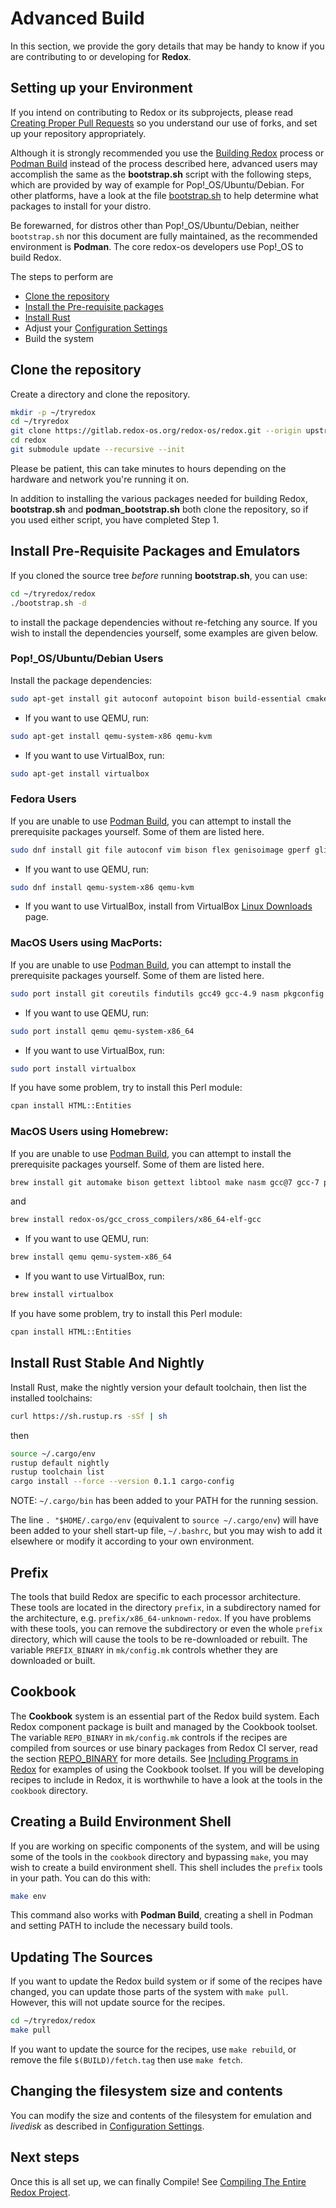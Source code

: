 # Advanced Build

In this section, we provide the gory details that may be handy to know if you are contributing to or developing for **Redox**.

## Setting up your Environment

If you intend on contributing to Redox or its subprojects, please read [Creating Proper Pull Requests](./ch12-04-creating-proper-pull-requests.md) so you understand our use of forks, and set up your repository appropriately. 

Although it is strongly recommended you use the [Building Redox](./ch02-05-building-redox.md) process or [Podman Build](./ch02-06-podman-build.md) instead of the process described here, advanced users may accomplish the same as the **bootstrap.sh** script with the following steps, which are provided by way of example for Pop!_OS/Ubuntu/Debian. For other platforms, have a look at the file [bootstrap.sh](https://gitlab.redox-os.org/redox-os/redox/-/blob/master/bootstrap.sh) to help determine what packages to install for your distro.

Be forewarned, for distros other than Pop!_OS/Ubuntu/Debian, neither `bootstrap.sh` nor this document are fully maintained, as the recommended environment is **Podman**. The core redox-os developers use Pop!_OS to build Redox.

The steps to perform are 
- [Clone the repository](#clone-the-repository)
- [Install the Pre-requisite packages](#install-pre-requisite-packages-and-emulators)
- [Install Rust](#install-rust-stable-and-nightly)
- Adjust your [Configuration Settings](./ch02-07-configuration-settings.md)
- Build the system

## Clone the repository

Create a directory and clone the repository.

```sh
mkdir -p ~/tryredox
cd ~/tryredox
git clone https://gitlab.redox-os.org/redox-os/redox.git --origin upstream --recursive
cd redox
git submodule update --recursive --init
```

Please be patient, this can take minutes to hours depending on the hardware and network you're running it on.

In addition to installing the various packages needed for building Redox, **bootstrap.sh** and **podman_bootstrap.sh** both clone the repository, so if you used either script, you have completed Step 1. 

## Install Pre-Requisite Packages and Emulators

If you cloned the source tree *before* running **bootstrap.sh**, you can use:

```sh
cd ~/tryredox/redox
./bootstrap.sh -d
```

to install the package dependencies without re-fetching any source. If you wish to install the dependencies yourself, some examples are given below.

### Pop!_OS/Ubuntu/Debian Users

Install the package dependencies:

```sh
sudo apt-get install git autoconf autopoint bison build-essential cmake curl file flex genisoimage git gperf libc6-dev-i386 libexpat-dev libfuse-dev libgmp-dev libhtml-parser-perl libpng-dev libtool libjpeg-dev libvorbis-dev libsdl2-ttf-dev libosmesa6-dev m4 nasm pkg-config po4a syslinux-utils texinfo libsdl1.2-dev ninja-build meson python3-mako
```

- If you want to use QEMU, run:

```sh
sudo apt-get install qemu-system-x86 qemu-kvm
```

- If you want to use VirtualBox, run:

```sh
sudo apt-get install virtualbox
```

### Fedora Users

If you are unable to use [Podman Build](./ch02-06-podman-build.md), you can attempt to install the prerequisite packages yourself. Some of them are listed here.

```sh
sudo dnf install git file autoconf vim bison flex genisoimage gperf glibc-devel.i686 expat expat-devel fuse-devel fuse3-devel gmp-devel perl-HTML-Parser libpng-devel libtool libjpeg-turbo-devel libvorbis-devel SDL2_ttf-devel mesa-libOSMesa-devel m4 nasm po4a syslinux texinfo sdl12-compat-devel ninja-build meson python3-mako make gcc gcc-c++ openssl patch automake perl-Pod-Html perl-FindBin gperf curl gettext-devel perl-Pod-Xhtml pkgconf-pkg-config cmake
```

- If you want to use QEMU, run:

```sh
sudo dnf install qemu-system-x86 qemu-kvm
```

- If you want to use VirtualBox, install from VirtualBox [Linux Downloads](https://www.virtualbox.org/wiki/Linux_Downloads) page.

### MacOS Users using MacPorts:

If you are unable to use [Podman Build](./ch02-06-podman-build.md), you can attempt to install the prerequisite packages yourself. Some of them are listed here.

```sh
sudo port install git coreutils findutils gcc49 gcc-4.9 nasm pkgconfig osxfuse x86_64-elf-gcc cmake ninja po4a texinfo
```

- If you want to use QEMU, run:

```sh
sudo port install qemu qemu-system-x86_64
```

- If you want to use VirtualBox, run:

```sh
sudo port install virtualbox
```

If you have some problem, try to install this Perl module:

```sh
cpan install HTML::Entities
```

### MacOS Users using Homebrew:

If you are unable to use [Podman Build](./ch02-06-podman-build.md), you can attempt to install the prerequisite packages yourself. Some of them are listed here.

```sh
brew install git automake bison gettext libtool make nasm gcc@7 gcc-7 pkg-config cmake ninja po4a macfuse findutils textinfo
```
and

```sh
brew install redox-os/gcc_cross_compilers/x86_64-elf-gcc
```

- If you want to use QEMU, run:

```sh
brew install qemu qemu-system-x86_64
```

- If you want to use VirtualBox, run:

```sh
brew install virtualbox
```

If you have some problem, try to install this Perl module:

```sh
cpan install HTML::Entities
```

## Install Rust Stable And Nightly

Install Rust, make the nightly version your default toolchain, then list the installed toolchains:

```sh
curl https://sh.rustup.rs -sSf | sh
```

then

```sh
source ~/.cargo/env
rustup default nightly
rustup toolchain list
cargo install --force --version 0.1.1 cargo-config
```

NOTE: `~/.cargo/bin` has been added to your PATH for the running session.

The line `. "$HOME/.cargo/env` (equivalent to `source ~/.cargo/env`) will have been added to your shell start-up file, `~/.bashrc`, but you may wish to add it elsewhere or modify it according to your own environment.

## Prefix

The tools that build Redox are specific to each processor architecture. These tools are located in the directory `prefix`, in a subdirectory named for the architecture, e.g. `prefix/x86_64-unknown-redox`. If you have problems with these tools, you can remove the subdirectory or even the whole `prefix` directory, which will cause the tools to be re-downloaded or rebuilt. The variable `PREFIX_BINARY` in `mk/config.mk` controls whether they are downloaded or built.

## Cookbook

The **Cookbook** system is an essential part of the Redox build system. Each Redox component package  is built and managed by the Cookbook toolset. The variable `REPO_BINARY` in `mk/config.mk` controls if the recipes are compiled from sources or use binary packages from Redox CI server, read the section [REPO_BINARY](./ch02-07-configuration-settings.md#repo_binary) for more details. See [Including Programs in Redox](./ch09-01-including-programs.md) for examples of using the Cookbook toolset. If you will be developing recipes to include in Redox, it is worthwhile to have a look at the tools in the `cookbook` directory.

## Creating a Build Environment Shell

If you are working on specific components of the system, and will be using some of the tools in the `cookbook` directory and bypassing `make`, you may wish to create a build environment shell. This shell includes the `prefix` tools in your path. You can do this with:

```sh
make env
```

This command also works with **Podman Build**, creating a shell in Podman and setting PATH to include the necessary build tools.

## Updating The Sources

If you want to update the Redox build system or if some of the recipes have changed, you can update those parts of the system with `make pull`. However, this will not update source for the recipes.

```sh
cd ~/tryredox/redox
make pull
```

If you want to update the source for the recipes, use `make rebuild`, or remove the file `$(BUILD)/fetch.tag` then use `make fetch`.

## Changing the filesystem size and contents

You can modify the size and contents of the filesystem for emulation and *livedisk* as described in [Configuration Settings](./ch02-07-configuration-settings.md).

## Next steps

Once this is all set up, we can finally Compile! See [Compiling The Entire Redox Project](./ch02-05-building-redox.md#compiling-the-entire-redox-project).
